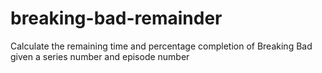 # breaking-bad-remainder
Calculate the remaining time and percentage completion of Breaking Bad given a series number and episode number
